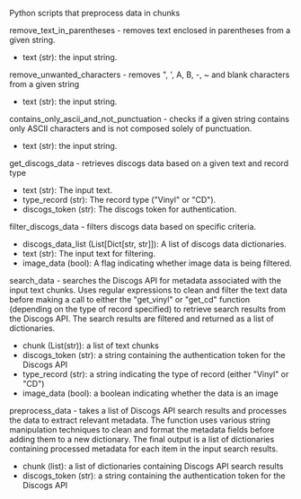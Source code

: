 Python scripts that preprocess data in chunks

remove_text_in_parentheses - removes text enclosed in parentheses from a given string.
- text (str): the input string.

remove_unwanted_characters - removes ", ', A, B, -, ~ and blank characters from a given string
- text (str): the input string.

contains_only_ascii_and_not_punctuation - checks if a given string contains only ASCII characters and is not composed solely of punctuation.
- text (str): the input string.

get_discogs_data - retrieves discogs data based on a given text and record type
- text (str): The input text.
- type_record (str): The record type ("Vinyl" or "CD").
- discogs_token (str): The discogs token for authentication.

filter_discogs_data - filters discogs data based on specific criteria.
- discogs_data_list (List[Dict[str, str]]): A list of discogs data dictionaries.
- text (str): The input text for filtering.
- image_data (bool): A flag indicating whether image data is being filtered.

search_data - searches the Discogs API for metadata associated with the input text chunks. Uses regular expressions to clean and filter the text data before making a call to either the "get_vinyl" or "get_cd" function (depending on the type of record specified) to retrieve search results from the Discogs API. The search results are filtered and returned as a list of dictionaries.
- chunk (List(str)): a list of text chunks
- discogs_token (str): a string containing the authentication token for the Discogs API
- type_record (str): a string indicating the type of record (either "Vinyl" or "CD")
- image_data (bool): a boolean indicating whether the data is an image

preprocess_data - takes a list of Discogs API search results and processes the data to extract relevant metadata. The function uses various string manipulation techniques to clean and format the metadata fields before adding them to a new dictionary. The final output is a list of dictionaries containing processed metadata for each item in the input search results.
- chunk (list): a list of dictionaries containing Discogs API search results
- discogs_token (str): a string containing the authentication token for the Discogs API
